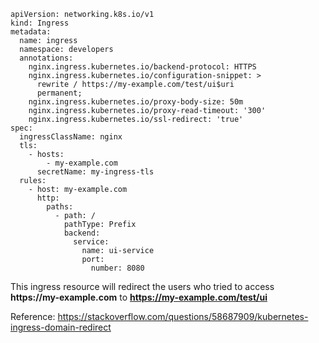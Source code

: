 ```
apiVersion: networking.k8s.io/v1
kind: Ingress
metadata:
  name: ingress
  namespace: developers
  annotations:
    nginx.ingress.kubernetes.io/backend-protocol: HTTPS
    nginx.ingress.kubernetes.io/configuration-snippet: >
      rewrite / https://my-example.com/test/ui$uri
      permanent;
    nginx.ingress.kubernetes.io/proxy-body-size: 50m
    nginx.ingress.kubernetes.io/proxy-read-timeout: '300'
    nginx.ingress.kubernetes.io/ssl-redirect: 'true'
spec:
  ingressClassName: nginx
  tls:
    - hosts:
        - my-example.com
      secretName: my-ingress-tls
  rules:
    - host: my-example.com
      http:
        paths:
          - path: /
            pathType: Prefix
            backend:
              service:
                name: ui-service
                port:
                  number: 8080
```

This ingress resource will redirect the users who tried to access __https://my-example.com__ to __https://my-example.com/test/ui__


Reference: https://stackoverflow.com/questions/58687909/kubernetes-ingress-domain-redirect
